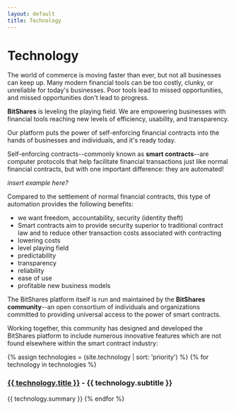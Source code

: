 ```yaml
---
layout: default
title: Technology
---
```


# Technology

The world of commerce is moving faster than ever, but not all businesses can keep up.
Many modern financial tools can be too costly, clunky, or unreliable for today's businesses.
Poor tools lead to missed opportunities, and missed opportunities don't lead to progress.

**BitShares** is leveling the playing field. We are empowering businesses with financial tools reaching
new levels of efficiency, usability, and transparency.

Our platform puts the power of self-enforcing financial contracts into the hands of businesses and individuals, and it's ready today.

Self-enforcing contracts--commonly known as **smart contracts**--are computer protocols that help facilitate financial transactions just like normal
financial contracts, but with one important difference: they are automated!

*insert example here?*

Compared to the settlement of normal financial contracts, this type of automation provides the following benefits:

- we want freedom, accountability, security (identity theft)
- Smart contracts aim to provide security superior to traditional contract law and to reduce other transaction costs associated with contracting
- lowering costs
- level playing field
- predictability
- transparency
- reliability
- ease of use
- profitable new business models

The BitShares platform itself is run and maintained by the **BitShares community**--an open consortium of individuals and organizations committed to providing universal access to the power of smart contracts.

Working together, this community has designed and developed the BitShares platform to include numerous innovative features which are not found elsewhere within the smart contract industry:

{% assign technologies = (site.technology | sort: 'priority') %}
{% for technology in technologies  %}
### <a href="{{ technology.url }}">{{ technology.title }}</a> - {{ technology.subtitle }}
{{ technology.summary }}
{% endfor %}
